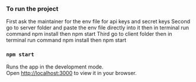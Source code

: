 ### To run the project

First ask the maintainer for the env file for api keys and secret keys 
Second go to server folder and paste the env file directly into it then in terminal run command npm install then npm start
Third go to client folder then in terminal run command npm install then npm start

### `npm start`

Runs the app in the development mode.\
Open [http://localhost:3000](http://localhost:3000) to view it in your browser.

